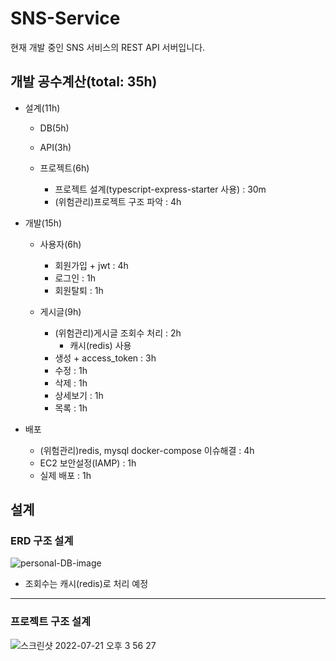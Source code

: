 # SNS-Service
현재 개발 중인 SNS 서비스의 REST API 서버입니다.

## 개발 공수계산(total: 35h)
- 설계(11h)

  - DB(5h)
  
  - API(3h)

  - 프로젝트(6h)
    - 프로젝트 설계(typescript-express-starter 사용) : 30m 
    - (위험관리)프로젝트 구조 파악 : 4h
- 개발(15h)

  - 사용자(6h)
    - 회원가입 + jwt : 4h
    - 로그인 : 1h
    - 회원탈퇴 : 1h

  - 게시글(9h)
    - (위험관리)게시글 조회수 처리 : 2h
      - 캐시(redis) 사용
    - 생성 + access_token : 3h
    - 수정 : 1h
    - 삭제 : 1h
    - 상세보기 : 1h
    - 목록 : 1h

- 배포
  - (위험관리)redis, mysql docker-compose 이슈해결 : 4h
  - EC2 보안설정(IAMP) : 1h
  - 실제 배포 : 1h

## 설계
### ERD 구조 설계
![personal-DB-image](https://user-images.githubusercontent.com/48710060/180148892-1ab21832-1e13-4dab-ace2-65ebe6d57cc8.png)
- 조회수는 캐시(redis)로 처리 예정
---
### 프로젝트 구조 설계
![스크린샷 2022-07-21 오후 3 56 27](https://user-images.githubusercontent.com/48710060/180149607-e7fb24a6-a7f1-4f40-890c-95bfe06d40f6.png)

